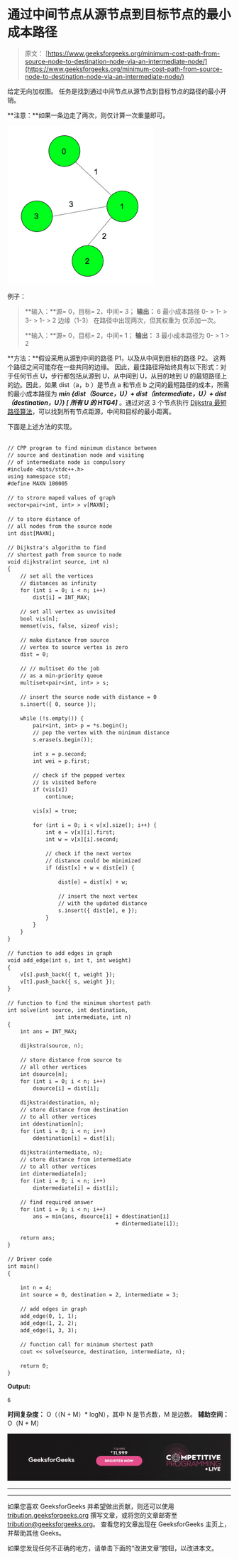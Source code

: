 # 通过中间节点从源节点到目标节点的最小成本路径

> 原文： [https://www.geeksforgeeks.org/minimum-cost-path-from-source-node-to-destination-node-via-an-intermediate-node/](https://www.geeksforgeeks.org/minimum-cost-path-from-source-node-to-destination-node-via-an-intermediate-node/)

给定无向加权图。 任务是找到通过中间节点从源节点到目标节点的路径的最小开销。

**注意：**如果一条边走了两次，则仅计算一次重量即可。

![](img/8c09c9360b881a5422eb2a7c5c7081ce.png)

例子：

> **输入：**源= 0，目标= 2，中间= 3；
> **输出：** 6
> 最小成本路径 0- > 1- > 3- > 1- > 2
> 边缘（1-3） 在路径中出现两次，但其权重为
> 仅添加一次。
> 
> **输入：**源= 0，目标= 2，中间= 1；
> **输出：** 3
> 最小成本路径为 0- > 1 > 2

**方法：**假设采用从源到中间的路径 P1，以及从中间到目标的路径 P2。 这两个路径之间可能存在一些共同的边缘。 因此，最佳路径将始终具有以下形式：对于任何节点 U，步行都包括从源到 U，从中间到 U，从目的地到 U 的最短路径上的边。因此，如果 dist（a，b ）是节点 a 和节点 b 之间的最短路径的成本，所需的最小成本路径为 ***min {dist（Source，U）+ dist（intermediate，U）+ dist（destination，U）} [ 所有 U 的 HTG4]*** 。通过对这 3 个节点执行 [Dijkstra 最短路径算法](https://www.geeksforgeeks.org/greedy-algorithms-set-6-dijkstras-shortest-path-algorithm/)，可以找到所有节点距源，中间和目标的最小距离。

下面是上述方法的实现。

```

// CPP program to find minimum distance between 
// source and destination node and visiting 
// of intermediate node is compulsory 
#include <bits/stdc++.h> 
using namespace std; 
#define MAXN 100005 

// to strore maped values of graph 
vector<pair<int, int> > v[MAXN]; 

// to store distance of 
// all nodes from the source node 
int dist[MAXN]; 

// Dijkstra's algorithm to find 
// shortest path from source to node 
void dijkstra(int source, int n) 
{ 
    // set all the vertices 
    // distances as infinity 
    for (int i = 0; i < n; i++) 
        dist[i] = INT_MAX; 

    // set all vertex as unvisited 
    bool vis[n]; 
    memset(vis, false, sizeof vis); 

    // make distance from source 
    // vertex to source vertex is zero 
    dist = 0; 

    // // multiset do the job 
    // as a min-priority queue 
    multiset<pair<int, int> > s; 

    // insert the source node with distance = 0 
    s.insert({ 0, source }); 

    while (!s.empty()) { 
        pair<int, int> p = *s.begin(); 
        // pop the vertex with the minimum distance 
        s.erase(s.begin()); 

        int x = p.second; 
        int wei = p.first; 

        // check if the popped vertex 
        // is visited before 
        if (vis[x]) 
            continue; 

        vis[x] = true; 

        for (int i = 0; i < v[x].size(); i++) { 
            int e = v[x][i].first; 
            int w = v[x][i].second; 

            // check if the next vertex 
            // distance could be minimized 
            if (dist[x] + w < dist[e]) { 

                dist[e] = dist[x] + w; 

                // insert the next vertex 
                // with the updated distance 
                s.insert({ dist[e], e }); 
            } 
        } 
    } 
} 

// function to add edges in graph 
void add_edge(int s, int t, int weight) 
{ 
    v[s].push_back({ t, weight }); 
    v[t].push_back({ s, weight }); 
} 

// function to find the minimum shortest path 
int solve(int source, int destination,  
               int intermediate, int n) 
{ 
    int ans = INT_MAX; 

    dijkstra(source, n); 

    // store distance from source to 
    // all other vertices 
    int dsource[n]; 
    for (int i = 0; i < n; i++) 
        dsource[i] = dist[i]; 

    dijkstra(destination, n); 
    // store distance from destination 
    // to all other vertices 
    int ddestination[n]; 
    for (int i = 0; i < n; i++) 
        ddestination[i] = dist[i]; 

    dijkstra(intermediate, n); 
    // store distance from intermediate 
    // to all other vertices 
    int dintermediate[n]; 
    for (int i = 0; i < n; i++) 
        dintermediate[i] = dist[i]; 

    // find required answer 
    for (int i = 0; i < n; i++) 
        ans = min(ans, dsource[i] + ddestination[i] 
                                  + dintermediate[i]); 

    return ans; 
} 

// Driver code 
int main() 
{ 

    int n = 4; 
    int source = 0, destination = 2, intermediate = 3; 

    // add edges in graph 
    add_edge(0, 1, 1); 
    add_edge(1, 2, 2); 
    add_edge(1, 3, 3); 

    // function call for minimum shortest path 
    cout << solve(source, destination, intermediate, n); 

    return 0; 
} 

```

**Output:**

```
6

```

**时间复杂度：** O（（N + M）* logN），其中 N 是节点数，M 是边数。
**辅助空间：** O（N + M）

[![competitive-programming-img](img/5211864e7e7a28eeeb039fa5d6073a24.png)](https://practice.geeksforgeeks.org/courses/competitive-programming-live?utm_source=geeksforgeeks&utm_medium=article&utm_campaign=gfg_article_cp)

* * *

* * *

如果您喜欢 GeeksforGeeks 并希望做出贡献，则还可以使用 [tribution.geeksforgeeks.org](https://contribute.geeksforgeeks.org/) 撰写文章，或将您的文章邮寄至 tribution@geeksforgeeks.org。 查看您的文章出现在 GeeksforGeeks 主页上，并帮助其他 Geeks。

如果您发现任何不正确的地方，请单击下面的“改进文章”按钮，以改进本文。